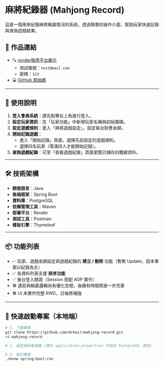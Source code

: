 # 麻將紀錄器 (Mahjong Record)

這是一個用來紀錄麻將輸贏情況的系統，透過簡單的操作介面，幫助玩家快速記錄與查詢遊戲結果。

## 🔗 作品連結

- 🔍 [render租用平台展示](https://mahjong-record.onrender.com/)
    - 測試帳號：`test@mail.com`
    - 密碼：`123`
- 💻 [GitHub 原始碼](https://github.com/dchair/mahjong-record)

---

## 📖 使用說明

1. **登入會員系統**：請先點擊右上角進行登入。
2. **設定玩家資訊**：在「玩家功能」中新增玩家名稱與初始籌碼。
3. **設定遊戲規則**：進入「麻將遊戲設定」，設定每台對應金額。
4. **開始記錄遊戲**：
    - 進入「開始記錄」頁面，選擇先前設定的遊戲規則。
    - 選擇四名玩家（需滿四人才能開始記錄）。
5. **查詢遊戲紀錄**：可至「查看遊戲紀錄」頁面瀏覽已儲存的戰績資料。

---

## 🛠 技術架構

- **開發語言**：Java
- **後端框架**：Spring Boot
- **資料庫**：PostgreSQL
- **依賴管理工具**：Maven
- **部署平台**：Render
- **測試工具**：Postman
- **樣板引擎**：Thymeleaf

---

## 📦 功能列表

- ✅ 玩家、遊戲金額設定與遊戲紀錄的 **建立 / 刪除** 功能（暫無 Update，因本專案以紀錄為主）
- ✅ 各資料列表支援 **排序功能**
- ✅ 後台登入驗證（Session 搭配 AOP 實作）
- 🛠 連莊與輸贏邏輯尚有優化空間，後續有時間將進一步完善
- 🛠 UI 未實作完整 RWD，日後將補強

---

## 🚀 快速啟動專案（本地端）

```bash
# 1. 下載專案
git clone https://github.com/dchair/mahjong-record.git
cd mahjong-record

# 2. 設定資料庫連線 (請於 application.properties 中設定 PostgreSQL 資訊)

# 3. 執行專案
./mvnw spring-boot:run